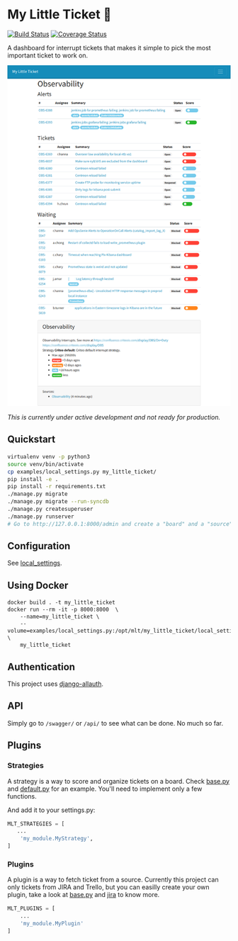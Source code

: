# My Little Ticket :ticket: 

[![Build Status](https://travis-ci.org/iksaif/my-little-ticket.svg?branch=master)](https://travis-ci.org/iksaif/my-little-ticket)
[![Coverage Status](https://coveralls.io/repos/github/iksaif/my-little-ticket/badge.svg)](https://coveralls.io/github/iksaif/my-little-ticket?branch=master)

A dashboard for interrupt tickets that makes it simple to pick the most important ticket to work on.

[![My-Little-Ticket screenshot](doc/my-little-ticket.png)](doc/my-little-ticket.png)

*This is currently under active development and not ready for production.*


## Quickstart

```bash
virtualenv venv -p python3
source venv/bin/activate
cp examples/local_settings.py my_little_ticket/
pip install -e .
pip install -r requirements.txt
./manage.py migrate
./manage.py migrate --run-syncdb
./manage.py createsuperuser
./manage.py runserver
# Go to http://127.0.0.1:8000/admin and create a "board" and a "source"
```

## Configuration

See [local_settings](examples/local_settings.py).


## Using Docker

```
docker build . -t my_little_ticket
docker run --rm -it -p 8000:8000  \
    --name=my_little_ticket \
    --volume=examples/local_settings.py:/opt/mlt/my_little_ticket/local_settings.py \
    my_little_ticket
```

## Authentication

This project uses [django-allauth](https://django-allauth.readthedocs.io/en/latest/).

## API

Simply go to `/swagger/` or `/api/` to see what can be done. No much so far.

## Plugins

### Strategies

A strategy is a way to score and organize tickets on a board. Check
[base.py](my_little_ticket/plugins/base.py) and [default.py](my_little_ticket/plugins/default.py) for an example.
You'll need to implement only a few functions.

And add it to your settings.py:

```python
MLT_STRATEGIES = [
   ...
    'my_module.MyStrategy',
]
```
### Plugins

A plugin is a way to fetch ticket from a source. Currently this project
can only tickets from JIRA and Trello, but you can easilly create your own plugin,
take a look at [base.py](my_little_ticket/plugins/base.py) and
[jira](my_little_ticket/plugins/jira.py) to know more.

```python
MLT_PLUGINS = [
    ...
    'my_module.MyPlugin'
]
```
